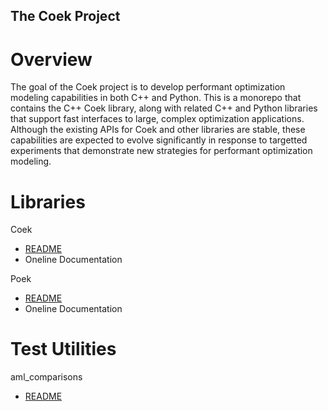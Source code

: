 The Coek Project
----------------

Overview
========

The goal of the Coek project is to develop performant optimization
modeling capabilities in both C++ and Python.  This is a monorepo that
contains the C++ Coek library, along with related C++ and Python libraries
that support fast interfaces to large, complex optimization applications.
Although the existing APIs for Coek and other libraries are stable,
these capabilities are expected to evolve significantly in response to
targetted experiments that demonstrate new strategies
for performant optimization modeling.


Libraries
=========

Coek

* [README](lib/coek/README.md)
* Oneline Documentation

Poek

* [README](lib/poek/README.md)
* Oneline Documentation


Test Utilities
==============

aml_comparisons

* [README](test/aml_comparisons/README.md)
